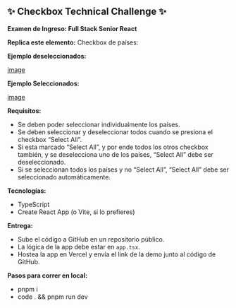 
## ✨ Checkbox Technical Challenge ✨

**Examen de Ingreso: Full Stack Senior React**

**Replica este elemento:** Checkbox de países:

**Ejemplo deseleccionados:**

[image](https://github.com/jonathan-messina/checkbox-test/assets/76606183/899d5102-abf5-4472-bcc2-d588f78cf0e9)

**Ejemplo Seleccionados:**

[image](https://github.com/jonathan-messina/checkbox-test/assets/76606183/ffcdf5bf-d0b8-484c-b0e9-2a0898cb4916)

**Requisitos:**

* Se deben poder seleccionar individualmente los países.
* Se deben seleccionar y deseleccionar todos cuando se presiona el checkbox “Select All”.
* Si esta marcado “Select All”, y por ende todos los otros checkbox también, y se deselecciona uno de los países, “Select All” debe ser deseleccionado.
* Si se seleccionan todos los países y no “Select All”, “Select All” debe ser seleccionado automáticamente.

**Tecnologías:**

* TypeScript
* Create React App (o Vite, si lo prefieres)

**Entrega:**

* Sube el código a GitHub en un repositorio público.
* La lógica de la app debe estar en `app.tsx`.
* Hostea la app en Vercel y envía el link de la demo junto al código de GitHub.

**Pasos para correr en local:**

* pnpm i
* code . && pnpm run dev


